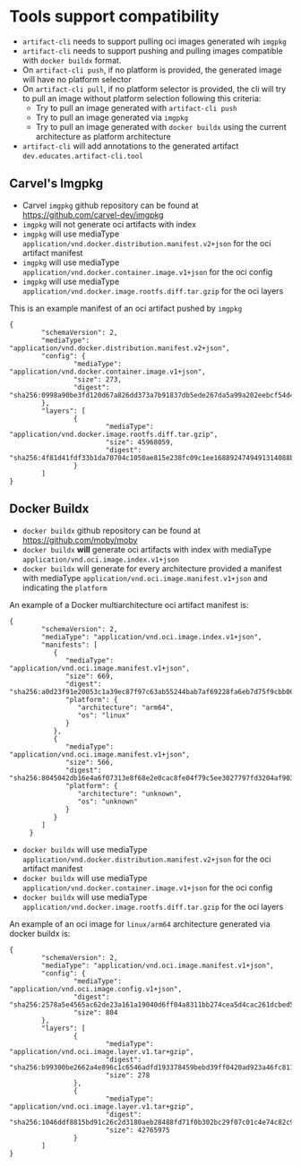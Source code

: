 # Tools support compatibility

- `artifact-cli` needs to support pulling oci images generated wih `imgpkg` 
- `artifact-cli` needs to support pushing and pulling images compatible with `docker buildx` format.
- On `artifact-cli push`, if no platform is provided, the generated image will have no platform selector
- On `artifact-cli pull`, if no platform selector is provided, the cli will try to pull an image without 
  platform selection following this criteria:
  - Try to pull an image generated with `artifact-cli push`
  - Try to pull an image generated via `imgpkg`
  - Try to pull an image generated with `docker buildx` using the current architecture as platform architecture
- `artifact-cli` will add annotations to the generated artifact `dev.educates.artifact-cli.tool`  



## Carvel's Imgpkg

- Carvel `imgpkg` github repository can be found at https://github.com/carvel-dev/imgpkg
- `imgpkg` will not generate oci artifacts with index
- `imgpkg` will use mediaType `application/vnd.docker.distribution.manifest.v2+json` for the oci artifact manifest
- `imgpkg` will use mediaType `application/vnd.docker.container.image.v1+json` for the oci config
- `imgpkg` will use mediaType `application/vnd.docker.image.rootfs.diff.tar.gzip` for the oci layers

This is an example manifest of an oci artifact pushed by `imgpkg`
```
{
        "schemaVersion": 2,
        "mediaType": "application/vnd.docker.distribution.manifest.v2+json",
        "config": {
                "mediaType": "application/vnd.docker.container.image.v1+json",
                "size": 273,
                "digest": "sha256:0998a90be3fd120d67a826dd373a7b91837db5ede267da5a99a202eebcf54d4a"
        },
        "layers": [
                {
                        "mediaType": "application/vnd.docker.image.rootfs.diff.tar.gzip",
                        "size": 45968059,
                        "digest": "sha256:4f81d41fdf33b1da70704c1050ae815e238fc09c1ee1688924749491314088b8"
                }
        ]
}
```

## Docker Buildx

- `docker buildx` github repository can be found at https://github.com/moby/moby
- `docker buildx` **will** generate oci artifacts with index with mediaType `application/vnd.oci.image.index.v1+json`
- `docker buildx` will generate for every architecture provided a manifest with mediaType `application/vnd.oci.image.manifest.v1+json` and indicating the `platform`

An example of a Docker multiarchitecture oci artifact manifest is:
```
{
        "schemaVersion": 2,
        "mediaType": "application/vnd.oci.image.index.v1+json",
        "manifests": [
           {
              "mediaType": "application/vnd.oci.image.manifest.v1+json",
              "size": 669,
              "digest": "sha256:a0d23f91e20053c1a39ec87f97c63ab55244bab7af69228fa6eb7d75f9cbb00c",
              "platform": {
                 "architecture": "arm64",
                 "os": "linux"
              }
           },
           {
              "mediaType": "application/vnd.oci.image.manifest.v1+json",
              "size": 566,
              "digest": "sha256:8045042db16e4a6f07313e8f68e2e0cac8fe04f79c5ee3027797fd3204af9030",
              "platform": {
                 "architecture": "unknown",
                 "os": "unknown"
              }
           }
        ]
     }
```

- `docker buildx` will use mediaType `application/vnd.docker.distribution.manifest.v2+json` for the oci artifact manifest
- `docker buildx` will use mediaType `application/vnd.docker.container.image.v1+json` for the oci config
- `docker buildx` will use mediaType `application/vnd.docker.image.rootfs.diff.tar.gzip` for the oci layers

An example of an oci image for `linux/arm64` architecture generated via docker buildx is:
```
{
        "schemaVersion": 2,
        "mediaType": "application/vnd.oci.image.manifest.v1+json",
        "config": {
                "mediaType": "application/vnd.oci.image.config.v1+json",
                "digest": "sha256:2578a5e4565ac62de23a161a19040d6ff04a8311bb274cea5d4cac261dcbed5e",
                "size": 804
        },
        "layers": [
                {
                        "mediaType": "application/vnd.oci.image.layer.v1.tar+gzip",
                        "digest": "sha256:b99300be2662a4e896c1c6546adfd193378459bebd39ff0420ad923a46fc811a",
                        "size": 278
                },
                {
                        "mediaType": "application/vnd.oci.image.layer.v1.tar+gzip",
                        "digest": "sha256:1046ddf8815bd91c26c2d3180aeb28488fd71f0b302bc29f07c01c4e74c82c96",
                        "size": 42765975
                }
        ]
}
```